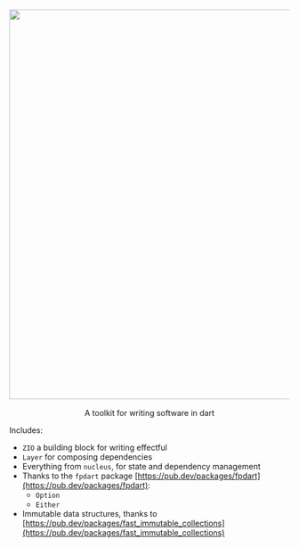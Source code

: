 <h3 align="center">
  <img src="https://user-images.githubusercontent.com/40680/219979601-724793d8-513d-4196-93b8-db5c1872c240.png" width="700">
</h3>

<p align="center">
A toolkit for writing software in dart
</p>

Includes:

- `ZIO` a building block for writing effectful
- `Layer` for composing dependencies
- Everything from `nucleus`, for state and dependency management
- Thanks to the `fpdart` package [https://pub.dev/packages/fpdart](https://pub.dev/packages/fpdart):
  - `Option`
  - `Either`
- Immutable data structures, thanks to [https://pub.dev/packages/fast_immutable_collections](https://pub.dev/packages/fast_immutable_collections)
